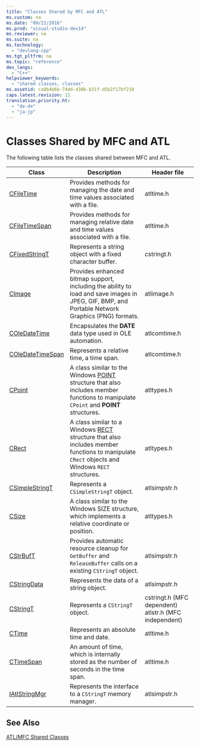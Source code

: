 ```yaml
---
title: "Classes Shared by MFC and ATL"
ms.custom: na
ms.date: "09/22/2016"
ms.prod: "visual-studio-dev14"
ms.reviewer: na
ms.suite: na
ms.technology: 
  - "devlang-cpp"
ms.tgt_pltfrm: na
ms.topic: "reference"
dev_langs: 
  - "C++"
helpviewer_keywords: 
  - "shared classes, classes"
ms.assetid: ca8b4b6b-744d-430b-b31f-d5b2f17bf210
caps.latest.revision: 11
translation.priority.ht: 
  - "de-de"
  - "ja-jp"
---
```

# Classes Shared by MFC and ATL
The following table lists the classes shared between MFC and ATL.  
  
|Class|Description|Header file|  
|-----------|-----------------|-----------------|  
|[CFileTime](../vs140/cfiletime-class.md)|Provides methods for managing the date and time values associated with a file.|atltime.h|  
|[CFileTimeSpan](../vs140/cfiletimespan-class.md)|Provides methods for managing relative date and time values associated with a file.|atltime.h|  
|[CFixedStringT](../vs140/cfixedstringt-class.md)|Represents a string object with a fixed character buffer.|cstringt.h|  
|[CImage](../vs140/cimage-class.md)|Provides enhanced bitmap support, including the ability to load and save images in JPEG, GIF, BMP, and Portable Network Graphics (PNG) formats.|atlimage.h|  
|[COleDateTime](../vs140/coledatetime-class.md)|Encapsulates the **DATE** data type used in OLE automation.|atlcomtime.h|  
|[COleDateTimeSpan](../vs140/coledatetimespan-class.md)|Represents a relative time, a time span.|atlcomtime.h|  
|[CPoint](../vs140/cpoint-class.md)|A class similar to the Windows [POINT](../vs140/point-structure.md) structure that also includes member functions to manipulate `CPoint` and **POINT** structures.|atltypes.h|  
|[CRect](../vs140/crect-class.md)|A class similar to a Windows [RECT](../vs140/rect-structure.md) structure that also includes member functions to manipulate `CRect` objects and Windows `RECT` structures.|atltypes.h|  
|[CSimpleStringT](../vs140/csimplestringt-class.md)|Represents a `CSimpleStringT` object.|atlsimpstr.h|  
|[CSize](../vs140/csize-class.md)|A class similar to the Windows SIZE structure, which implements a relative coordinate or position.|atltypes.h|  
|[CStrBufT](../vs140/cstrbuft-class.md)|Provides automatic resource cleanup for `GetBuffer` and `ReleaseBuffer` calls on a existing `CStringT` object.|atlsimpstr.h|  
|[CStringData](../vs140/cstringdata-class.md)|Represents the data of a string object.|atlsimpstr.h|  
|[CStringT](../vs140/cstringt-class.md)|Represents a `CStringT` object.|cstringt.h (MFC dependent) atlstr.h (MFC independent)|  
|[CTime](../vs140/ctime-class.md)|Represents an absolute time and date.|atltime.h|  
|[CTimeSpan](../vs140/ctimespan-class.md)|An amount of time, which is internally stored as the number of seconds in the time span.|atltime.h|  
|[IAtlStringMgr](../vs140/iatlstringmgr-class.md)|Represents the interface to a `CStringT` memory manager.|atlsimpstr.h|  
  
## See Also  
 [ATL/MFC Shared Classes](../vs140/atl-mfc-shared-classes.md)